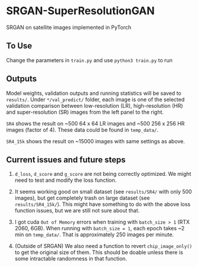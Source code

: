 # SRGAN-SuperResolutionGAN
SRGAN on satellite images implemented in PyTorch

## To Use

Change the parameters in `train.py` and use `python3 train.py` to run


## Outputs

Model weights, validation outputs and running statistics will be saved to `results/`. Under `*/val_predict/` folder, each image is one of the selected validation comparison between low-resolution (LR), high-resolution (HR) and super-resolution (SR) images from the left panel to the right.

`SR4` shows the result on ~500 64 x 64 LR images and ~500 256 x 256 HR images (factor of 4). These data could be found in `temp_data/`.

`SR4_15k` shows the result on ~15000 images with same settings as above.


## Current issues and future steps

1. `d_loss`, `d_score` and `g_score` are not being correctly optimized. We might need to test and modify the loss function.

2. It seems working good on small dataset (see `results/SR4/` with only 500 images), but get completely trash on large dataset (see `results/SR4_15k/`). This might have something to do with the above loss function issues, but we are still not sure about that.

3. I got cuda `Out of Memory` errors when training with `batch_size > 1` (RTX 2060, 6GB). When running with `batch_size = 1`, each epoch takes ~2 min on `temp_data/`. That is approximately 250 images per minute.

4. (Outside of SRGAN) We also need a function to revert `chip_image_only()` to get the original size of them. This should be doable unless there is some intractable randomness in that function.
